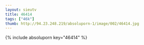 ```yaml
--- 
layout: sieutv
title: 46414
tags: ["46k"]
thumb: http://94.23.248.219/absoluporn-1/image/002/46414.jpg
---
```

{% include absoluporn key="46414" %} 
